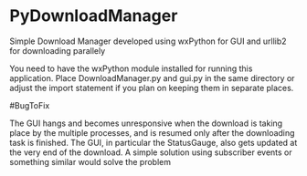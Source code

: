 # PyDownloadManager
Simple Download Manager developed using wxPython for GUI and urllib2 for downloading parallely 

You need to have the wxPython module installed for running this application. Place DownloadManager.py and gui.py in the same directory or adjust the import statement if you plan on keeping them in separate places.

#BugToFix

The GUI hangs and becomes unresponsive when the download is taking place by the multiple processes, and is resumed only after the downloading task is finished. The GUI, in particular the StatusGauge, also gets updated at the very end of the download. A simple solution using subscriber events or something similar would solve the problem
